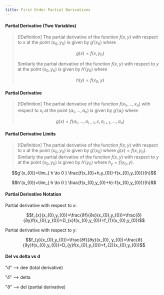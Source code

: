 ```yaml
---
title: First Order Partial Derivatives
---
```


#### Partial Derivative (Two Variables)
>[!Definition]
>The partial derivative of the function $f(x,y)$ with respect to $x$ at the point $(x_{0}, y_{0})$ is given by $g'(x_{0})$ where
>
>$$g(x) = f(x, y_{0})$$
>
>Similarly the partial derivative of the function $f(x,y)$ with respect to $y$ at the point $(x_{0}, y_{0})$ is given by $h'(y_{0})$ where
>
>$$h(y) = f(x_{0}, y)$$

#### Partial Derivative
>[!Definition]
>The partial derivative of the function $f(x_{1},\dots,x_{n})$ with respect to $x_{i}$ at the point $(a_{1},\dots,a_{n})$ is given by $g'(a_{i})$ where
>
>$$g(x)=f(a_{1},\dots,a_{i-1},x,a_{i+1},\dots,a_{n})$$

#### Partial Derivative Limits
>[!Definition]
>The partial derivative of the function $f(x,y)$ with respect to $x$ at the point $(x_{0}, y_{0})$ is given by $g'(x_{0})$ where $g(x)=f(x,y_{0})$. Similarly the partial derivative of the function $f(x,y)$ with respect to $y$ at the point $(x_{0}, y_{0})$ is given by $h'(y_{0})$ where $h_{y}=f(x_{0},y)$.

$$g'(x_{0})=\lim_{ h \to 0 } \frac{f(x_{0}+h,y_{0})-f(x_{0},y_{0})}{h}$$

$$h'(x_{0})=\lim_{ h \to 0 } \frac{f(x_{0},y_{0}+h)-f(x_{0},y_{0})}{h}$$

#### Partial Derivative Notation
Partial derivative with respect to $x$:

$$f_{x}(x_{0},y_{0})=\frac{∂f}{∂x}(x_{0},y_{0})=\frac{∂}{∂y}f(x_{0},y_{0})=D_{x}f(x_{0},y_{0})=f_{1}(x_{0},y_{0})$$

Partial derivative with respect to y:

$$f_{y}(x_{0},y_{0})=\frac{∂f}{∂y}(x_{0}, y_{0})=\frac{∂}{∂y}f(x_{0},y_{0})=D_{y}f(x_{0},y_{0})=f_{2}(x_{0},y_{0})$$

#### Del vs delta vs d
"d" --> dee (total derivative)

"$\delta$" --> delta

"∂" --> del (partial derivative)
